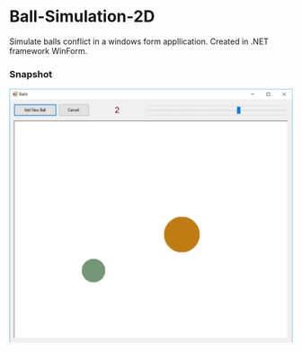 # Ball-Simulation-2D
Simulate balls conflict in a windows form appllication. Created in .NET framework WinForm.

### Snapshot
![snapshot](https://github.com/Behzadkhosravifar/Ball-Simulation-2D/raw/master/snapshot.png)
